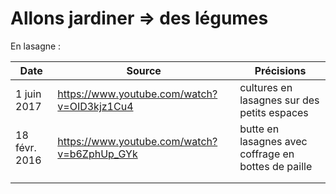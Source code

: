 # Allons jardiner => des légumes


En lasagne : 

| Date                  | Source                                           | Précisions                                       |
|-----------------------|--------------------------------------------------|--------------------------------------------------|
| 1 juin 2017           | https://www.youtube.com/watch?v=OID3kjz1Cu4      | cultures en lasagnes sur des petits espaces      |
| 18 févr. 2016         | https://www.youtube.com/watch?v=b6ZphUp_GYk      | butte en lasagnes avec coffrage en bottes de paille |
|             |                                            |  |
|     |                                                  |  |
